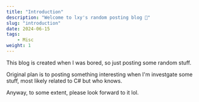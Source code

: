 ```yaml
---
title: "Introduction"
description: "Welcome to lxy's random posting blog 🤔"
slug: "introduction"
date: 2024-06-15
tags:
    - Misc
weight: 1
---
```


This blog is created when I was bored, so just posting some random stuff.

Original plan is to posting something interesting when I'm investgate some stuff, most likely related to C# but who knows.

Anyway, to some extent, please look forward to it lol.
